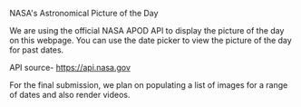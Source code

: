 NASA's Astronomical Picture of the Day

We are using the official NASA APOD API to display the picture of the day on this webpage. You can use the date picker to view the picture of the day for past dates. 

API source- https://api.nasa.gov


For the final submission, we plan on populating a list of images for a range of dates and also render videos. 
